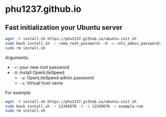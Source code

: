 # phu1237.github.io

## Fast initialization your Ubuntu server

```bash
wget -O install.sh https://phu1237.github.io/ubuntu-init.sh
sudo bash install.sh -r <new_root_password> -O -a <ols_admin_password> -s <virtual_host_name>
sudo rm install.sh
```

Arguments:
- `-r`: your new root password
- `-O`: install OpenLiteSpeed
  - `-a`: OpenLiteSpeed admin password
  - `-s`: Virtual host name

For example

```bash
wget -O install.sh https://phu1237.github.io/ubuntu-init.sh
sudo bash install.sh -r 12345678 -O -a 12345678 -s example.com
sudo rm install.sh
```